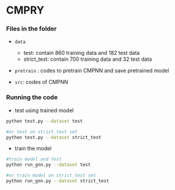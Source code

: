 # CMPRY

### Files in the folder

+ ``data``
  + test: contain 860 training data and 182 test data
  + strict_test: contain 700 training data and 32 test data
+ ``pretrain`` : codes to pretrain CMPNN and save pretrained model

+ ``src``:  codes of CMPNN

### Running the code

+ test using trained model

```bash
python test.py --dataset test

#or test on strict_test set
python test.py --dataset strict_test
```

+ train the model

```bash
#train model and test 
python run_gnn.py --dataset test

#or train model on strict_test set
python run_gnn.py --dataset strict_test
```

